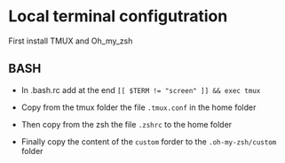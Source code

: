 # Local terminal configutration

First install TMUX and Oh_my_zsh

## BASH
- In .bash.rc add at the end
`[[ $TERM != "screen" ]] && exec tmux`


- Copy from the tmux folder the file `.tmux.conf` in the home folder

- Then copy from the zsh the file `.zshrc` to the home folder

- Finally copy the content of the `custom` forder to the `.oh-my-zsh/custom` folder
